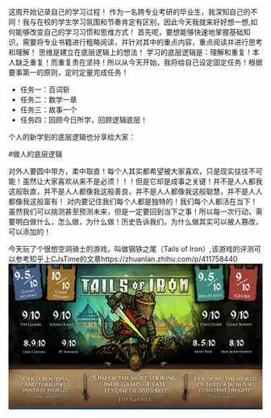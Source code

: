 这周开始记录自己的学习过程！
作为一名跨专业考研的毕业生，我深知自己的不同！我与在校的学生学习氛围和节奏肯定有区别，因此今天我就来好好想一想,如何能够改变自己的学习习惯和思维方式！
首先呢，要想能够快速地掌握基础知识，需要将专业书籍进行粗略阅读，并针对其中的重点内容，重点阅读并进行思考和理解！
思维是建立在底层逻辑上的想法！
学习的底层逻辑是：理解和重复！本人缺乏重复！而重复贵在坚持！所以从今天开始，我将给自己设定固定任务！根据要事第一的原则，定时定量完成任务！
- 任务一：百词斩
- 任务二：数学一章
- 任务三：故事一个
- 任务四：回顾今日所学，回顾逻辑底层！

个人的新学到的底层逻辑也分享给大家：

#做人的底层逻辑

对外人要圆中带方，柔中取直！每个人其实都希望被大家喜欢，只是现实往往不可能！虽然让大家喜欢从来不是必须！！！但是它却是成事之关键！并不是人人都我这般耿直，并不是人人都像我这般善良，并不是人人都像我这般聪慧，并不是人人都像我这般富有！
对内要记住我们每个人都是独特的！我们每个人都活在当下！虽然我们可以揣测甚至预测未来，但是一定要回到当下之事！所以每一次行动，需要明白做什么，怎么做，为什么做！历史告诉我们，为什么做其实可以被人篡改，可以添加的！

今天玩了个很想空洞骑士的游戏，叫做钢铁之尾（Tails of Iron）,该游戏的评测可以参考知乎上CJsTime的文章https://zhuanlan.zhihu.com/p/411758440
![image](https://github.com/Teneeduu/plog/blob/main/%E7%AC%AC%E4%B8%80%E5%91%A8/tails_of_iron.png)
